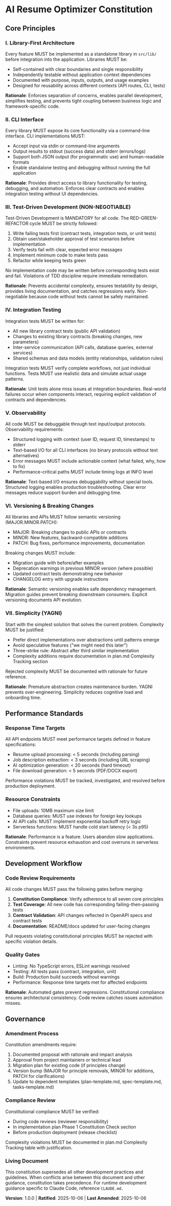 <!--
Sync Impact Report:
- Version: 0.0.0 → 1.0.0
- Constitution Type: MAJOR (Initial ratification)
- Principles Added:
  * I. Library-First Architecture
  * II. CLI Interface
  * III. Test-Driven Development (TDD)
  * IV. Integration Testing
  * V. Observability
  * VI. Versioning & Breaking Changes
  * VII. Simplicity (YAGNI)
- Sections Added:
  * Performance Standards
  * Development Workflow
  * Governance
- Templates Status:
  ✅ plan-template.md - Constitution Check section alignment verified
  ✅ spec-template.md - Requirements and clarity standards aligned
  ✅ tasks-template.md - TDD ordering and parallel execution aligned
- Follow-up Items: None
- Notes: Initial constitution based on AI Resume Optimizer project architecture
-->

# AI Resume Optimizer Constitution

## Core Principles

### I. Library-First Architecture
Every feature MUST be implemented as a standalone library in `src/lib/` before integration into the application. Libraries MUST be:
- Self-contained with clear boundaries and single responsibility
- Independently testable without application context dependencies
- Documented with purpose, inputs, outputs, and usage examples
- Designed for reusability across different contexts (API routes, CLI, tests)

**Rationale**: Enforces separation of concerns, enables parallel development, simplifies testing, and prevents tight coupling between business logic and framework-specific code.

### II. CLI Interface
Every library MUST expose its core functionality via a command-line interface. CLI implementations MUST:
- Accept input via stdin or command-line arguments
- Output results to stdout (success data) and stderr (errors/logs)
- Support both JSON output (for programmatic use) and human-readable formats
- Enable standalone testing and debugging without running the full application

**Rationale**: Provides direct access to library functionality for testing, debugging, and automation. Enforces clear contracts and enables integration testing without UI dependencies.

### III. Test-Driven Development (NON-NEGOTIABLE)
Test-Driven Development is MANDATORY for all code. The RED-GREEN-REFACTOR cycle MUST be strictly followed:
1. Write failing tests first (contract tests, integration tests, or unit tests)
2. Obtain user/stakeholder approval of test scenarios before implementation
3. Verify tests fail with clear, expected error messages
4. Implement minimum code to make tests pass
5. Refactor while keeping tests green

No implementation code may be written before corresponding tests exist and fail. Violations of TDD discipline require immediate remediation.

**Rationale**: Prevents accidental complexity, ensures testability by design, provides living documentation, and catches regressions early. Non-negotiable because code without tests cannot be safely maintained.

### IV. Integration Testing
Integration tests MUST be written for:
- All new library contract tests (public API validation)
- Changes to existing library contracts (breaking changes, new parameters)
- Inter-service communication (API calls, database queries, external services)
- Shared schemas and data models (entity relationships, validation rules)

Integration tests MUST verify complete workflows, not just individual functions. Tests MUST use realistic data and simulate actual usage patterns.

**Rationale**: Unit tests alone miss issues at integration boundaries. Real-world failures occur when components interact, requiring explicit validation of contracts and dependencies.

### V. Observability
All code MUST be debuggable through text input/output protocols. Observability requirements:
- Structured logging with context (user ID, request ID, timestamps) to stderr
- Text-based I/O for all CLI interfaces (no binary protocols without text alternatives)
- Error messages MUST include actionable context (what failed, why, how to fix)
- Performance-critical paths MUST include timing logs at INFO level

**Rationale**: Text-based I/O ensures debuggability without special tools. Structured logging enables production troubleshooting. Clear error messages reduce support burden and debugging time.

### VI. Versioning & Breaking Changes
All libraries and APIs MUST follow semantic versioning (MAJOR.MINOR.PATCH):
- MAJOR: Breaking changes to public APIs or contracts
- MINOR: New features, backward-compatible additions
- PATCH: Bug fixes, performance improvements, documentation

Breaking changes MUST include:
- Migration guide with before/after examples
- Deprecation warnings in previous MINOR version (where possible)
- Updated contract tests demonstrating new behavior
- CHANGELOG entry with upgrade instructions

**Rationale**: Semantic versioning enables safe dependency management. Migration guides prevent breaking downstream consumers. Explicit versioning documents API evolution.

### VII. Simplicity (YAGNI)
Start with the simplest solution that solves the current problem. Complexity MUST be justified:
- Prefer direct implementations over abstractions until patterns emerge
- Avoid speculative features ("we might need this later")
- Three-strike rule: Abstract after third similar implementation
- Complexity additions require documentation in plan.md Complexity Tracking section

Rejected complexity MUST be documented with rationale for future reference.

**Rationale**: Premature abstraction creates maintenance burden. YAGNI prevents over-engineering. Simplicity reduces cognitive load and onboarding time.

## Performance Standards

### Response Time Targets
All API endpoints MUST meet performance targets defined in feature specifications:
- Resume upload processing: < 5 seconds (including parsing)
- Job description extraction: < 3 seconds (including URL scraping)
- AI optimization generation: < 20 seconds (hard timeout)
- File download generation: < 5 seconds (PDF/DOCX export)

Performance violations MUST be tracked, investigated, and resolved before production deployment.

### Resource Constraints
- File uploads: 10MB maximum size limit
- Database queries: MUST use indexes for foreign key lookups
- AI API calls: MUST implement exponential backoff retry logic
- Serverless functions: MUST handle cold start latency (< 3s p95)

**Rationale**: Performance is a feature. Users abandon slow applications. Constraints prevent resource exhaustion and cost overruns in serverless environments.

## Development Workflow

### Code Review Requirements
All code changes MUST pass the following gates before merging:
1. **Constitution Compliance**: Verify adherence to all seven core principles
2. **Test Coverage**: All new code has corresponding failing-then-passing tests
3. **Contract Validation**: API changes reflected in OpenAPI specs and contract tests
4. **Documentation**: README/docs updated for user-facing changes

Pull requests violating constitutional principles MUST be rejected with specific violation details.

### Quality Gates
- Linting: No TypeScript errors, ESLint warnings resolved
- Testing: All tests pass (contract, integration, unit)
- Build: Production build succeeds without warnings
- Performance: Response time targets met for affected endpoints

**Rationale**: Automated gates prevent regressions. Constitutional compliance ensures architectural consistency. Code review catches issues automation misses.

## Governance

### Amendment Process
Constitution amendments require:
1. Documented proposal with rationale and impact analysis
2. Approval from project maintainers or technical lead
3. Migration plan for existing code (if principles change)
4. Version bump (MAJOR for principle removals, MINOR for additions, PATCH for clarifications)
5. Update to dependent templates (plan-template.md, spec-template.md, tasks-template.md)

### Compliance Review
Constitutional compliance MUST be verified:
- During code reviews (reviewer responsibility)
- In implementation plan Phase 1 Constitution Check section
- Before production deployment (release checklist)

Complexity violations MUST be documented in plan.md Complexity Tracking table with justification.

### Living Document
This constitution supersedes all other development practices and guidelines. When conflicts arise between this document and other guidance, constitution takes precedence. For runtime development guidance specific to Claude Code, reference `CLAUDE.md`.

**Version**: 1.0.0 | **Ratified**: 2025-10-06 | **Last Amended**: 2025-10-06
